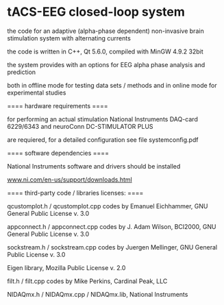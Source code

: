 # tACS-EEG closed-loop system 

the code for an adaptive (alpha-phase dependent) non-invasive brain stimulation system with alternating currents

the code is written in C++, Qt 5.6.0, compiled with MinGW 4.9.2 32bit

the system provides with an options for EEG alpha phase analysis and prediction 

both in offline mode for testing data sets / methods and in online mode for experimental studies

==== hardware requirements ====

for performing an actual stimulation National Instruments DAQ-card 6229/6343 and neuroConn DC-STIMULATOR PLUS

are requiered, for a detailed configuration see file systemconfig.pdf 

==== software dependencies ====

National Instruments software and drivers should be installed

www.ni.com/en-us/support/downloads.html

==== third-party code / libraries licenses: ====

qcustomplot.h / qcustomplot.cpp codes by Emanuel Eichhammer, GNU General Public License v. 3.0    

appconnect.h / appconnect.cpp codes by J. Adam Wilson, BCI2000, GNU General Public License v. 3.0

sockstream.h / sockstream.cpp codes by Juergen Mellinger, GNU General Public License v. 3.0

Eigen library, Mozilla Public License v. 2.0

filt.h / filt.cpp codes by Mike Perkins, Cardinal Peak, LLC

NIDAQmx.h / NIDAQmx.cpp / NIDAQmx.lib, National Instruments

